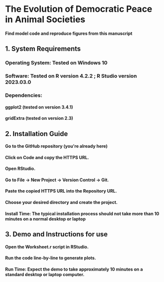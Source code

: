 <h1> The Evolution of Democratic Peace in Animal Societies </h1>
  <h4> Find model code and reproduce figures from this manuscript  </h4>
  <h2> 1. System Requirements </h2>
  <h3> Operating System: Tested on Windows 10 </h3>
  <h3> Software: Tested on R version 4.2.2 ; R Studio version 2023.03.0 </h3>
  <h3> Dependencies: </h3>
  <h4> ggplot2 (tested on version 3.4.1) </h4>
  <h4> gridExtra (tested on version 2.3) </h4>
  <h2>  2. Installation Guide </h2>
  <h4> Go to the GitHub repository (you're already here) </h4>
<h4> Click on Code and copy the HTTPS URL. </h4>
<h4> Open RStudio. </h4>
<h4> Go to File -> New Project -> Version Control -> Git. </h4>
<h4> Paste the copied HTTPS URL into the Repository URL. </h4>
<h4> Choose your desired directory and create the project. </h4>
<h4> Install Time: The typical installation process should not take more than 10 minutes on a normal  desktop or laptop  </h4>
<h2> 3. Demo and Instructions for use </h2>
<h4> Open the Worksheet.r script in RStudio. </h4>
<h4> Run the code line-by-line to generate plots. </h4>
<h4> Run Time: Expect the demo to take approximately 10 minutes on a standard desktop or laptop computer. </h4>

